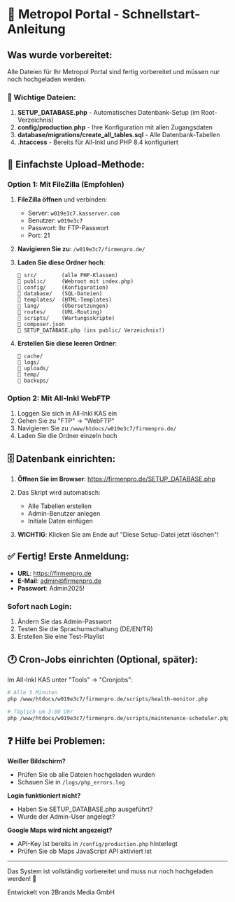 # 🚀 Metropol Portal - Schnellstart-Anleitung

## Was wurde vorbereitet:

Alle Dateien für Ihr Metropol Portal sind fertig vorbereitet und müssen nur noch hochgeladen werden.

### 📁 Wichtige Dateien:

1. **SETUP_DATABASE.php** - Automatisches Datenbank-Setup (im Root-Verzeichnis)
2. **config/production.php** - Ihre Konfiguration mit allen Zugangsdaten
3. **database/migrations/create_all_tables.sql** - Alle Datenbank-Tabellen
4. **.htaccess** - Bereits für All-Inkl und PHP 8.4 konfiguriert

## 🔧 Einfachste Upload-Methode:

### Option 1: Mit FileZilla (Empfohlen)

1. **FileZilla öffnen** und verbinden:
   - Server: `w019e3c7.kasserver.com`
   - Benutzer: `w019e3c7`
   - Passwort: Ihr FTP-Passwort
   - Port: 21

2. **Navigieren Sie zu**: `/w019e3c7/firmenpro.de/`

3. **Laden Sie diese Ordner hoch**:
   ```
   📁 src/        (alle PHP-Klassen)
   📁 public/     (Webroot mit index.php)
   📁 config/     (Konfiguration)
   📁 database/   (SQL-Dateien)
   📁 templates/  (HTML-Templates)
   📁 lang/       (Übersetzungen)
   📁 routes/     (URL-Routing)
   📁 scripts/    (Wartungsskripte)
   📄 composer.json
   📄 SETUP_DATABASE.php (ins public/ Verzeichnis!)
   ```

4. **Erstellen Sie diese leeren Ordner**:
   ```
   📁 cache/
   📁 logs/
   📁 uploads/
   📁 temp/
   📁 backups/
   ```

### Option 2: Mit All-Inkl WebFTP

1. Loggen Sie sich in All-Inkl KAS ein
2. Gehen Sie zu "FTP" → "WebFTP"
3. Navigieren Sie zu `/www/htdocs/w019e3c7/firmenpro.de/`
4. Laden Sie die Ordner einzeln hoch

## 🗄️ Datenbank einrichten:

1. **Öffnen Sie im Browser**: https://firmenpro.de/SETUP_DATABASE.php

2. Das Skript wird automatisch:
   - Alle Tabellen erstellen
   - Admin-Benutzer anlegen
   - Initiale Daten einfügen

3. **WICHTIG**: Klicken Sie am Ende auf "Diese Setup-Datei jetzt löschen"!

## ✅ Fertig! Erste Anmeldung:

- **URL**: https://firmenpro.de
- **E-Mail**: admin@firmenpro.de  
- **Passwort**: Admin2025!

### Sofort nach Login:
1. Ändern Sie das Admin-Passwort
2. Testen Sie die Sprachumschaltung (DE/EN/TR)
3. Erstellen Sie eine Test-Playlist

## 🕐 Cron-Jobs einrichten (Optional, später):

Im All-Inkl KAS unter "Tools" → "Cronjobs":

```bash
# Alle 5 Minuten
php /www/htdocs/w019e3c7/firmenpro.de/scripts/health-monitor.php

# Täglich um 3:00 Uhr
php /www/htdocs/w019e3c7/firmenpro.de/scripts/maintenance-scheduler.php daily
```

## ❓ Hilfe bei Problemen:

**Weißer Bildschirm?**
- Prüfen Sie ob alle Dateien hochgeladen wurden
- Schauen Sie in `/logs/php_errors.log`

**Login funktioniert nicht?**
- Haben Sie SETUP_DATABASE.php ausgeführt?
- Wurde der Admin-User angelegt?

**Google Maps wird nicht angezeigt?**
- API-Key ist bereits in `/config/production.php` hinterlegt
- Prüfen Sie ob Maps JavaScript API aktiviert ist

---

Das System ist vollständig vorbereitet und muss nur noch hochgeladen werden! 🎉

Entwickelt von 2Brands Media GmbH
